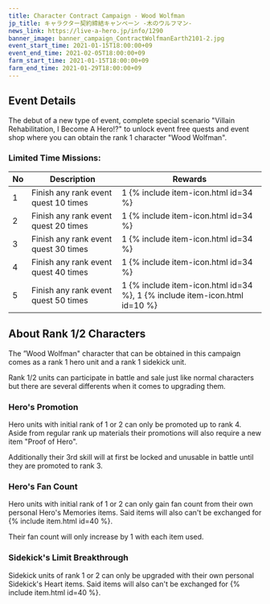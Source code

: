 ```yaml
---
title: Character Contract Campaign - Wood Wolfman
jp_title: キャラクター契約締結キャンペーン -木のウルフマン-
news_link: https://live-a-hero.jp/info/1290
banner_image: banner_campaign_ContractWolfmanEarth2101-2.jpg
event_start_time: 2021-01-15T18:00:00+09
event_end_time: 2021-02-05T18:00:00+09
farm_start_time: 2021-01-15T18:00:00+09
farm_end_time: 2021-01-29T18:00:00+09
---
```


## Event Details

The debut of a new type of event, complete special scenario "Villain Rehabilitation, I Become A Hero!?" to unlock event free quests and event shop where you can obtain the rank 1 character "Wood Wolfman".

### Limited Time Missions: 

| No | Description | Rewards |
|----|-----------------------------------------------------------|----------------|
| 1  | Finish any rank event quest 10 times | 1 {% include item-icon.html id=34 %} |
| 2  | Finish any rank event quest 20 times | 1 {% include item-icon.html id=34 %} |
| 3  | Finish any rank event quest 30 times | 1 {% include item-icon.html id=34 %} |
| 4  | Finish any rank event quest 40 times | 1 {% include item-icon.html id=34 %} |
| 5  | Finish any rank event quest 50 times | 1 {% include item-icon.html id=34 %}, 1 {% include item-icon.html id=10 %} |

## About Rank 1/2 Characters

The ”Wood Wolfman" character that can be obtained in this campaign comes as a rank 1 hero unit and a rank 1 sidekick unit.

Rank 1/2 units can participate in battle and sale just like normal characters but there are several differents when it comes to upgrading them.

### Hero's Promotion

Hero units with initial rank of 1 or 2 can only be promoted up to rank 4. Aside from regular rank up materials their promotions will also require a new item "Proof of Hero".

Additionally their 3rd skill will at first be locked and unusable in battle until they are promoted to rank 3.

### Hero's Fan Count

Hero units with initial rank of 1 or 2 can only gain fan count from their own personal Hero's Memories items. Said items will also can't be exchanged for {% include item.html id=40 %}.

Their fan count will only increase by 1 with each item used.

### Sidekick's Limit Breakthrough

Sidekick units of rank 1 or 2 can only be upgraded with their own personal Sidekick's Heart items. Said items will also can't be exchanged for {% include item.html id=40 %}.
